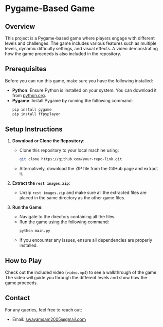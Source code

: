 

# Pygame-Based Game

## Overview
This project is a Pygame-based game where players engage with different levels and challenges. The game includes various features such as multiple levels, dynamic difficulty settings, and visual effects. A video demonstrating how the game proceeds is also included in the repository.

## Prerequisites
Before you can run this game, make sure you have the following installed:

- **Python**: Ensure Python is installed on your system. You can download it from [python.org](https://www.python.org/downloads/).
- **Pygame**: Install Pygame by running the following command:
  ```bash
  pip install pygame
  pip install ffpyplayer
  ```

## Setup Instructions
1. **Download or Clone the Repository**:
   - Clone this repository to your local machine using:
     ```bash
     git clone https://github.com/your-repo-link.git
     ```
   - Alternatively, download the ZIP file from the GitHub page and extract it.

2. **Extract the `rest images.zip`**:
   - Unzip `rest images.zip` and make sure all the extracted files are placed in the same directory as the other game files.

3. **Run the Game**:
   - Navigate to the directory containing all the files.
   - Run the game using the following command:
     ```bash
     python main.py
     ```
   - If you encounter any issues, ensure all dependencies are properly installed.

## How to Play
Check out the included video (`video.mp4`) to see a walkthrough of the game. The video will guide you through the different levels and show how the game proceeds.

## Contact
For any queries, feel free to reach out:

- Email: [swayamsam2005@gmail.com](mailto:swayamsam2005@gmail.com)

